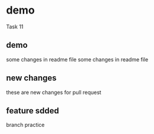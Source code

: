# demo
Task 11

## demo
some changes in readme file
some changes in readme file

## new changes
these are new changes for pull request

## feature sdded
branch practice
